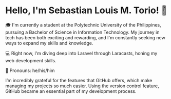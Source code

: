 # Hello, I'm Sebastian Louis M. Torio! 👋

🎓 I'm currently a student at the Polytechnic University of the Philippines, pursuing a Bachelor of Science in Information Technology. My journey in tech has been both exciting and rewarding, and I'm constantly seeking new ways to expand my skills and knowledge.

💻 Right now, I'm diving deep into Laravel through Laracasts, honing my web development skills.

🌟 Pronouns: he/his/him

I’m incredibly grateful for the features that GitHub offers, which make managing my projects so much easier. Using the version control feature, GitHub became an essential part of my development process.

<!---
SebastianSiuol/SebastianSiuol is a ✨ special ✨ repository because its `README.md` (this file) appears on your GitHub profile.
You can click the Preview link to take a look at your changes.
--->

